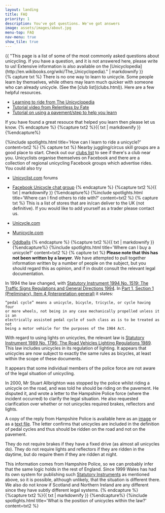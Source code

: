 ```yaml
---
layout: landing
title: FAQ
priority: 1
description: You've got questions. We've got answers
image: assets/images/about.jpg
menu-top: FAQ
nav-menu: true
show_tile: true
---
```


<section id="one">
<div class="inner">
{{ "This page is a list of some of the most commonly asked questions about unicycling.
If you have a question, and it is not answered here, please write to us! Extensive
information is also available on the [Unicyclopedia](http://en.wikibooks.org/wiki/The_Unicyclopedia)." | markdownify }}
</div>
</section>

<section class="spotlights">
{% capture txt %} There is no one way to learn to unicycle. Some people learn by themselves,
while others may learn much quicker with someone who can already unicycle. (See the 
[club list](clubs.html)). Here are a few helpful resources.

* [Learning to ride from The Unicyclopedia](http://en.wikibooks.org/wiki/The_Unicyclopedia/Learning)
* [Tutorial video from Relentless by Fate](https://www.youtube.com/watch?v=pdH0fV4Uxvk)
* [Tutorial on using a pavement/step to help you learn](https://www.youtube.com/watch?v=3-xaYAkuw7Q)

If you have found a great resouce that helped you learn then please let us know.
{% endcapture %}
{%capture txt2 %}{{ txt | markdownify }} {%endcapture%}

{%include spotlights.html
title='How can I learn to ride a unicycle?'
content=txt2
%}
{% capture txt %}
Nearby juggling/circus skill groups are a good place to start. Check out our [clubs list](/clubs.html)
to see if there's a club near you. Unicyclists organise themselves on Facebook and there are a collection
of regional unicycling Facebook groups which advertise rides. You could also try

* [Unicyclist.com](http://unicyclist.com/) forums
* [Facebook Unicycle chat group](https://www.facebook.com/groups/115835695144753/)
{% endcapture %}
{%capture txt2 %}{{ txt | markdownify }} {%endcapture%}
{%include spotlights.html
title='Where can I find others to ride with?'
content=txt2
%}
{% capture txt %}
This is a list of stores that are in/can deliver to the UK (not definitive).
If you would like to add yourself as a trader please contact us.

* [Unicycle.com](http://www.unicycle.uk.com/)
* [Municycle.com](http://www.municycle.com/)
* [Oddballs](http://www.oddballs.co.uk/)
{% endcapture %}
{%capture txt2 %}{{ txt | markdownify }} {%endcapture%}
{%include spotlights.html
title='Where can I buy a unicycle?'
content=txt2
%}
{% capture txt %}
**Please note that this has not been written by a lawyer**.
We have attempted to pull together information written by a number of people on
the subject, but you should regard this as opinion, and if in doubt consult the
relevant legal documentation.

In 1994 the law changed, with [Statutory Instrument 1994 No. 1519: The Traffic Signs Regulations and
General Directions
1994](http://www.legislation.hmso.gov.uk/si/si1994/Uksi_19941519_en_1.htm).
In [Part 1, Section 1 (Preliminary), Item 4 (Interpretation
general)](http://www.legislation.gov.uk/uksi/1994/1519/regulation/4/made) it
states:

```
“pedal cycle” means a unicycle, bicycle, tricycle, or cycle having four
or more wheels, not being in any case mechanically propelled unless it is an
electrically assisted pedal cycle of such class as is to be treated as not
being a motor vehicle for the purposes of the 1984 Act.
```

With regard to using lights on unicycles, the relevant law is
[Statutory Instrument 1989 No. 1796: The Road Vehicles Lighting Regulations 1989](http://www.legislation.gov.uk/uksi/1989/1796/contents/made).
This law includes unicycles in its regulation of lighting. It appears that unicycles are
now subject to exactly the same rules as bicycles, at least within the scope of
these documents.

It appears that some individual members of the police force are not aware of
the legal situation of unicycling.

In 2000, Mr Stuart Allbrighton was stopped by the police whilst riding a
unicycle on the road, and was told he should be riding on the pavement. He
disputed it, and wrote a letter to the Hampshire Police force (where the
incident occurred) to clarify the legal situation. He also requested
clarification over whether or not unicycles required brakes, reflectors and
lights.

A copy of the reply from Hampshire Police is available here as an
[image](assets/images/hampshirepolice.gif) or as a [text file](assets/txt/hampshirepolice.txt). The 
letter confirms that unicycles are included in the definition
of pedal cycles and thus should be ridden on the road and not on the pavement.

They do not require brakes if they have a fixed drive (as almost all unicycles
do). They do not require lights and reflectors if they are ridden in the
daytime, but do require them if they are ridden at night.

This information comes from Hampshire Police, so we can probably infer that the same
logic holds in the rest of England. Since 1999 Wales has had its own system for
publishing such [Statutory Instruments](http://www.legislation.gov.uk/wsi) as
mentioned above, so it is possible, although unlikely, that the situation is
different there. We also do not know if Scotland and Northern Ireland are any
different since they have subtly different legal systems.
{% endcapture %}
{%capture txt2 %}{{ txt | markdownify }} {%endcapture%}
{%include spotlights.html
title='What is the position of unicycles within the law?'
content=txt2
%}



